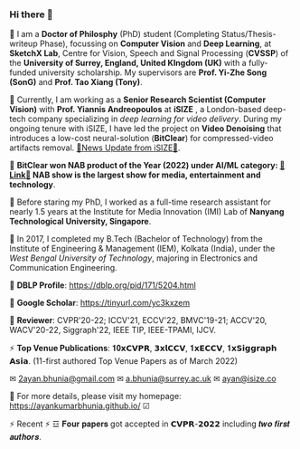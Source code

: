 ### Hi there 👋

💬 I am a **Doctor of Philosphy** (PhD) student (Completing Status/Thesis-writeup Phase), focussing on **Computer Vision** and **Deep Learning**, at **SketchX Lab**, Centre for Vision, Speech and Signal Processing (**CVSSP**) of the **University of Surrey, England, United KIngdom (UK)** with a fully-funded university scholarship. My supervisors are **Prof. Yi-Zhe Song (SonG)** and **Prof. Tao Xiang (Tony)**. 

💬 Currently, I am working as a **Senior Research Scientist (Computer Vision)** with **Prof. Yiannis Andreopoulos** at **iSIZE** , a London-based deep-tech company specializing in *deep learning for video delivery*. During my ongoing tenure with iSIZE, I have led the project on **Video Denoising** that introduces a low-cost neural-solution (**BitClear**) for compressed-video artifacts removal. [🔭News Update from iSIZE🔭](https://www.isize.co/isize-releases-bitclear-to-make-unwatchable-videos-watchable-by-eliminating-compression-artifacts-in-user-generated-content/). 

💬 **BitClear won NAB product of the Year (2022) under AI/ML category: [🔭Link🔭](https://nabshow.com/2022/news-releases/nab-show-announces-winners-of-2022-product-of-the-year-awards/) NAB show is the largest show for media, entertainment and technology**.

💬 Before staring my PhD, I worked as a full-time research assistant for nearly 1.5 years at the Institute for Media Innovation (IMI) Lab of **Nanyang Technological University, Singapore**. 

💬 In 2017, I completed my B.Tech (Bachelor of Technology) from the Institute of Engineering & Management (IEM), Kolkata (India), under the *West Bengal University of Technology*, majoring in Electronics and Communication Engineering. 

💬 **DBLP Profile**: https://dblp.org/pid/171/5204.html 

💬 **Google Scholar**: https://tinyurl.com/yc3kxzem

💬 **Reviewer**: CVPR'20-22; ICCV'21, ECCV'22, BMVC'19-21; ACCV'20, WACV'20-22, Siggraph'22, IEEE TIP, IEEE-TPAMI, IJCV.

⚡ **Top Venue Publications**: 𝟏𝟎𝘅𝗖𝗩𝗣𝗥, 𝟯𝘅𝗹𝗖𝗖𝗩, 𝟏𝘅𝗘𝗖𝗖𝗩, 𝟏𝘅𝗦𝗶𝗴𝗴𝗿𝗮𝗽𝗵 𝗔𝘀𝗶𝗮. (11-first authored Top Venue Papers as of March 2022) 

✉ 2ayan.bhunia@gmail.com ✉ a.bhunia@surrey.ac.uk ✉ ayan@isize.co

🔭 For more details, please visit my homepage: https://ayankumarbhunia.github.io/ ☑

⚡ Recent ⚡ ☲ 𝐅𝐨𝐮𝐫 𝐩𝐚𝐩𝐞𝐫𝐬 got accepted in 𝗖𝗩𝗣𝗥-𝟮𝟬𝟮𝟮 including 𝒕𝒘𝒐 𝒇𝒊𝒓𝒔𝒕 𝒂𝒖𝒕𝒉𝒐𝒓𝒔.

<!--
**AyanKumarBhunia/AyanKumarBhunia** is a ✨ _special_ ✨ repository because its `README.md` (this file) appears on your GitHub profile.

Here are some ideas to get you started:

- 🔭 I’m currently working on ...
- 🌱 I’m currently learning ...
- 👯 I’m looking to collaborate on ...
- 🤔 I’m looking for help with ...
- 💬 Ask me about ...
- 📫 How to reach me: ...
- 😄 Pronouns: ...
- ⚡ Fun fact: ...
-->

